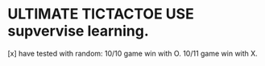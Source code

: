# ULTIMATE TICTACTOE USE supvervise learning.
[x] have tested with random:
	10/10 game win with O.
	10/11 game win with X.
                            

